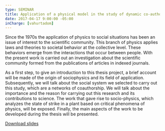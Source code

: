 ```yaml
---
type: SEMINAR
title: Application of a physical model in the study of dynamic co-authorship networks formed from scientific articles
date: 2017-04-17 9:00:00 -05:00
inCharge: [vahurtadom]
---
```


Since the 1970s the application of physics to social situations has been an issue of interest to the scientific community. This branch of physics applies laws and theories to societal behavior at the collective level. These behaviors emerge from the interactions that occur between people. With the present work is carried out an investigation about the scientific community formed from the publications of articles in indexed journals.

As a first step, to give an introduction to this thesis project, a brief account will be made of the origin of sociophysics and its field of application. Subsequently, we will talk about the social system we selected to carry out this study, which are a networks of coauthorship. We will talk about the importance and the reason for carrying out this research and its contributions to science. The work that gave rise to socio-physics, which analyzes the state of strike in a plant based on critical phenomena of physics, will be exposed. Finally, the main aspects of the work to be developed during the thesis will be presented.


[Download slides](seminar6.pdf)